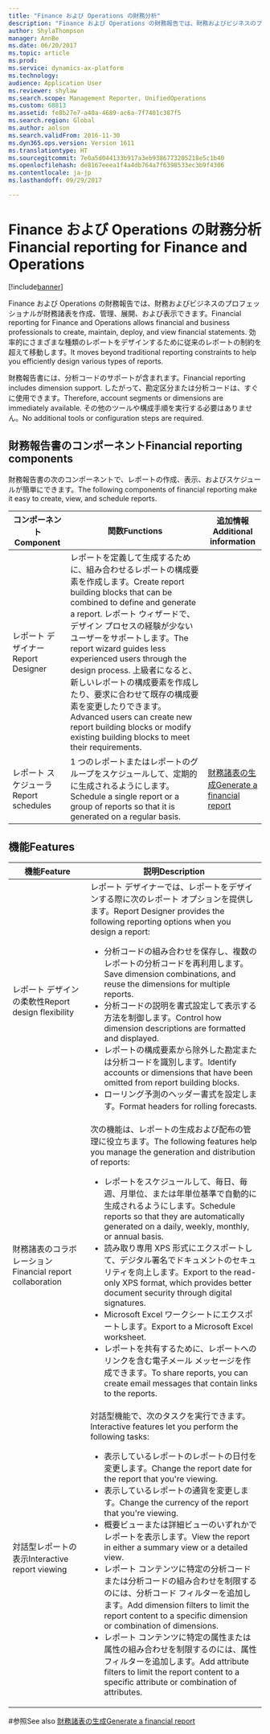 ```yaml
---
title: "Finance および Operations の財務分析"
description: "Finance および Operations の財務報告では、財務およびビジネスのプロフェッショナルが財務諸表を作成、管理、展開、および表示できます。 効率的にさまざまな種類のレポートをデザインするために従来のレポートの制約を超えて移動します。"
author: ShylaThompson
manager: AnnBe
ms.date: 06/20/2017
ms.topic: article
ms.prod: 
ms.service: dynamics-ax-platform
ms.technology: 
audience: Application User
ms.reviewer: shylaw
ms.search.scope: Management Reporter, UnifiedOperations
ms.custom: 68813
ms.assetid: fe8b27e7-a40a-4689-ac6a-7f7401c387f5
ms.search.region: Global
ms.author: aolson
ms.search.validFrom: 2016-11-30
ms.dyn365.ops.version: Version 1611
ms.translationtype: HT
ms.sourcegitcommit: 7e0a5d044133b917a3eb9386773205218e5c1b40
ms.openlocfilehash: de8167eeea1f4a4db764a7f6398533ec3b9f4306
ms.contentlocale: ja-jp
ms.lasthandoff: 09/29/2017

---
```


# <a name="financial-reporting-for-finance-and-operations"></a><span data-ttu-id="259d0-104">Finance および Operations の財務分析</span><span class="sxs-lookup"><span data-stu-id="259d0-104">Financial reporting for Finance and Operations</span></span>

[!include[banner](../includes/banner.md)]


<span data-ttu-id="259d0-105">Finance および Operations の財務報告では、財務およびビジネスのプロフェッショナルが財務諸表を作成、管理、展開、および表示できます。</span><span class="sxs-lookup"><span data-stu-id="259d0-105">Financial reporting for Finance and Operations allows financial and business professionals to create, maintain, deploy, and view financial statements.</span></span> <span data-ttu-id="259d0-106">効率的にさまざまな種類のレポートをデザインするために従来のレポートの制約を超えて移動します。</span><span class="sxs-lookup"><span data-stu-id="259d0-106">It moves beyond traditional reporting constraints to help you efficiently design various types of reports.</span></span>

<span data-ttu-id="259d0-107">財務報告書には、分析コードのサポートが含まれます。</span><span class="sxs-lookup"><span data-stu-id="259d0-107">Financial reporting includes dimension support.</span></span> <span data-ttu-id="259d0-108">したがって、勘定区分または分析コードは、すぐに使用できます。</span><span class="sxs-lookup"><span data-stu-id="259d0-108">Therefore, account segments or dimensions are immediately available.</span></span> <span data-ttu-id="259d0-109">その他のツールや構成手順を実行する必要はありません。</span><span class="sxs-lookup"><span data-stu-id="259d0-109">No additional tools or configuration steps are required.</span></span>

## <a name="financial-reporting-components"></a><span data-ttu-id="259d0-110">財務報告書のコンポーネント</span><span class="sxs-lookup"><span data-stu-id="259d0-110">Financial reporting components</span></span>
<span data-ttu-id="259d0-111">財務報告書の次のコンポーネントで、レポートの作成、表示、およびスケジュールが簡単にできます。</span><span class="sxs-lookup"><span data-stu-id="259d0-111">The following components of financial reporting make it easy to create, view, and schedule reports.</span></span>

| <span data-ttu-id="259d0-112">コンポーネント</span><span class="sxs-lookup"><span data-stu-id="259d0-112">Component</span></span>        | <span data-ttu-id="259d0-113">関数</span><span class="sxs-lookup"><span data-stu-id="259d0-113">Functions</span></span>                                                                                                                                                                                                                                                                           | <span data-ttu-id="259d0-114">追加情報</span><span class="sxs-lookup"><span data-stu-id="259d0-114">Additional information</span></span>                                                                          |
|------------------|-------------------------------------------------------------------------------------------------------------------------------------------------------------------------------------------------------------------------------------------------------------------------------------|-------------------------------------------------------------------------------------------------|
| <span data-ttu-id="259d0-115">レポート デザイナー</span><span class="sxs-lookup"><span data-stu-id="259d0-115">Report Designer</span></span>  | <span data-ttu-id="259d0-116">レポートを定義して生成するために、組み合わせるレポートの構成要素を作成します。</span><span class="sxs-lookup"><span data-stu-id="259d0-116">Create report building blocks that can be combined to define and generate a report.</span></span> <span data-ttu-id="259d0-117">レポート ウィザードで、デザイン プロセスの経験が少ないユーザーをサポートします。</span><span class="sxs-lookup"><span data-stu-id="259d0-117">The report wizard guides less experienced users through the design process.</span></span> <span data-ttu-id="259d0-118">上級者になると、新しいレポートの構成要素を作成したり、要求に合わせて既存の構成要素を変更したりできます。</span><span class="sxs-lookup"><span data-stu-id="259d0-118">Advanced users can create new report building blocks or modify existing building blocks to meet their requirements.</span></span> |                                                                                                 |
| <span data-ttu-id="259d0-119">レポート スケジューラ</span><span class="sxs-lookup"><span data-stu-id="259d0-119">Report schedules</span></span> | <span data-ttu-id="259d0-120">1 つのレポートまたはレポートのグループをスケジュールして、定期的に生成されるようにします。</span><span class="sxs-lookup"><span data-stu-id="259d0-120">Schedule a single report or a group of reports so that it is generated on a regular basis.</span></span>                                                                                                                                                                                          | [<span data-ttu-id="259d0-121">財務諸表の生成</span><span class="sxs-lookup"><span data-stu-id="259d0-121">Generate a financial report</span></span>](generate-financial-report.md) |

## <a name="features"></a><span data-ttu-id="259d0-122">機能</span><span class="sxs-lookup"><span data-stu-id="259d0-122">Features</span></span>
<table>
<thead>
<tr class="header">
<th><span data-ttu-id="259d0-123">機能</span><span class="sxs-lookup"><span data-stu-id="259d0-123">Feature</span></span></th>
<th><span data-ttu-id="259d0-124">説明</span><span class="sxs-lookup"><span data-stu-id="259d0-124">Description</span></span></th>
</tr>
</thead>
<tbody>
<tr class="odd">
<td><span data-ttu-id="259d0-125">レポート デザインの柔軟性</span><span class="sxs-lookup"><span data-stu-id="259d0-125">Report design flexibility</span></span></td>
<td><span data-ttu-id="259d0-126">レポート デザイナーでは、レポートをデザインする際に次のレポート オプションを提供します。</span><span class="sxs-lookup"><span data-stu-id="259d0-126">Report Designer provides the following reporting options when you design a report:</span></span>
<ul>
<li><span data-ttu-id="259d0-127">分析コードの組み合わせを保存し、複数のレポートの分析コードを再利用します。</span><span class="sxs-lookup"><span data-stu-id="259d0-127">Save dimension combinations, and reuse the dimensions for multiple reports.</span></span></li>
<li><span data-ttu-id="259d0-128">分析コードの説明を書式設定して表示する方法を制御します。</span><span class="sxs-lookup"><span data-stu-id="259d0-128">Control how dimension descriptions are formatted and displayed.</span></span></li>
<li><span data-ttu-id="259d0-129">レポートの構成要素から除外した勘定または分析コードを識別します。</span><span class="sxs-lookup"><span data-stu-id="259d0-129">Identify accounts or dimensions that have been omitted from report building blocks.</span></span></li>
<li><span data-ttu-id="259d0-130">ローリング予測のヘッダー書式を設定します。</span><span class="sxs-lookup"><span data-stu-id="259d0-130">Format headers for rolling forecasts.</span></span></li>
</ul></td>
</tr>
<tr class="even">
<td><span data-ttu-id="259d0-131">財務諸表のコラボレーション</span><span class="sxs-lookup"><span data-stu-id="259d0-131">Financial report collaboration</span></span></td>
<td><span data-ttu-id="259d0-132">次の機能は、レポートの生成および配布の管理に役立ちます。</span><span class="sxs-lookup"><span data-stu-id="259d0-132">The following features help you manage the generation and distribution of reports:</span></span>
<ul>
<li><span data-ttu-id="259d0-133">レポートをスケジュールして、毎日、毎週、月単位、または年単位基準で自動的に生成されるようにします。</span><span class="sxs-lookup"><span data-stu-id="259d0-133">Schedule reports so that they are automatically generated on a daily, weekly, monthly, or annual basis.</span></span></li>
<li><span data-ttu-id="259d0-134">読み取り専用 XPS 形式にエクスポートして、デジタル署名でドキュメントのセキュリティを向上します。</span><span class="sxs-lookup"><span data-stu-id="259d0-134">Export to the read-only XPS format, which provides better document security through digital signatures.</span></span></li>
<li><span data-ttu-id="259d0-135">Microsoft Excel ワークシートにエクスポートします。</span><span class="sxs-lookup"><span data-stu-id="259d0-135">Export to a Microsoft Excel worksheet.</span></span></li>
<li><span data-ttu-id="259d0-136">レポートを共有するために、レポートへのリンクを含む電子メール メッセージを作成できます。</span><span class="sxs-lookup"><span data-stu-id="259d0-136">To share reports, you can create email messages that contain links to the reports.</span></span></li>
</ul></td>
</tr>
<tr class="odd">
<td><span data-ttu-id="259d0-137">対話型レポートの表示</span><span class="sxs-lookup"><span data-stu-id="259d0-137">Interactive report viewing</span></span></td>
<td><span data-ttu-id="259d0-138">対話型機能で、次のタスクを実行できます。</span><span class="sxs-lookup"><span data-stu-id="259d0-138">Interactive features let you perform the following tasks:</span></span>
<ul>
<li><span data-ttu-id="259d0-139">表示しているレポートのレポートの日付を変更します。</span><span class="sxs-lookup"><span data-stu-id="259d0-139">Change the report date for the report that you're viewing.</span></span></li>
<li><span data-ttu-id="259d0-140">表示しているレポートの通貨を変更します。</span><span class="sxs-lookup"><span data-stu-id="259d0-140">Change the currency of the report that you're viewing.</span></span></li>
<li><span data-ttu-id="259d0-141">概要ビューまたは詳細ビューのいずれかでレポートを表示します。</span><span class="sxs-lookup"><span data-stu-id="259d0-141">View the report in either a summary view or a detailed view.</span></span></li>
<li><span data-ttu-id="259d0-142">レポート コンテンツに特定の分析コードまたは分析コードの組み合わせを制限するのには、分析コード フィルターを追加します。</span><span class="sxs-lookup"><span data-stu-id="259d0-142">Add dimension filters to limit the report content to a specific dimension or combination of dimensions.</span></span></li>
<li><span data-ttu-id="259d0-143">レポート コンテンツに特定の属性または属性の組み合わせを制限するのには、属性フィルターを追加します。</span><span class="sxs-lookup"><span data-stu-id="259d0-143">Add attribute filters to limit the report content to a specific attribute or combination of attributes.</span></span></li>
</ul>
</td>
</tr>
</tbody>
</table>

#<a name="see-also"></a><span data-ttu-id="259d0-144">参照</span><span class="sxs-lookup"><span data-stu-id="259d0-144">See also</span></span>
[<span data-ttu-id="259d0-145">財務諸表の生成</span><span class="sxs-lookup"><span data-stu-id="259d0-145">Generate a financial report</span></span>](generate-financial-report.md)





